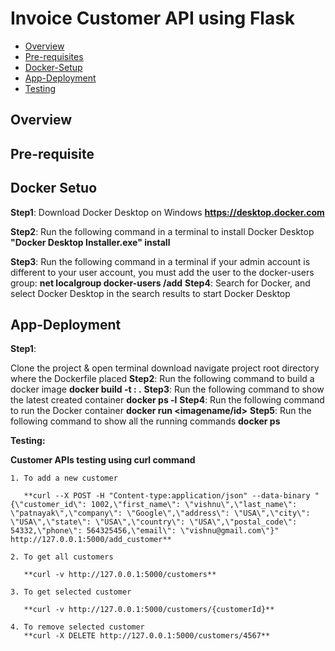 #  Invoice Customer API using Flask

- [Overview](#overview)
- [Pre-requisites](#pre-requisites)
- [Docker-Setup](#Docker-Setup)
- [App-Deployment](#App-deployment)
- [Testing](#Curl-Interface)

## Overview 

## Pre-requisite 

## Docker Setuo

**Step1**:
Download Docker Desktop on Windows
    **https://desktop.docker.com**
    
**Step2**: 
Run the following command in a terminal to install Docker Desktop
    **"Docker Desktop Installer.exe" install**
    
**Step3**:
Run the following command in a terminal if your admin account is different to your user account, you must add the user to the docker-users group:
    **net localgroup docker-users <user> /add**
**Step4**:
Search for Docker, and select Docker Desktop in the search results to start Docker Desktop

   
## App-Deployment
**Step1**: 

Clone the project  & open terminal download navigate project root directory where the Dockerfile placed
**Step2**: 
Run the following command to build a docker image
**docker build -t <imagename>:<tag> .**
**Step3**:
Run the following command to show the latest created container
     **docker ps -l**
**Step4**:
Run the following command to run the Docker container
         **docker run <imagename/id>**
**Step5**:
Run the following command to show all the running commands
     **docker ps**
   
**Testing:** 

**Customer APIs testing using curl command**
 ```
1. To add a new customer

    **curl --X POST -H "Content-type:application/json" --data-binary "{\"customer_id\": 1002,\"first_name\": \"vishnu\",\"last_name\": \"patnayak\",\"company\": \"Google\",\"address\": \"USA\",\"city\": \"USA\",\"state\": \"USA\",\"country\": \"USA\",\"postal_code\": 54332,\"phone\": 564325456,\"email\": \"vishnu@gmail.com\"}" http://127.0.0.1:5000/add_customer**
    
2. To get all customers

    **curl -v http://127.0.0.1:5000/customers**
  
3. To get selected customer

    **curl -v http://127.0.0.1:5000/customers/{customerId}**
 
4. To remove selected customer
    **curl -X DELETE http://127.0.0.1:5000/customers/4567**
```   
